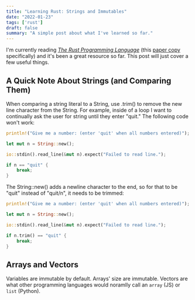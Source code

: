 ```yaml
---
title: "Learning Rust: Strings and Immutables"
date: "2022-01-23"
tags: ['rust']
draft: false
summary: "A simple post about what I've learned so far."
---
```


I'm currently reading [*The Rust Programming Language*](https://doc.rust-lang.org/book/) (this [paper copy](https://nostarch.com/Rust2018) specifically) and it's been a great resource so far. This post will just cover a few useful things.

## A Quick Note About Strings (and Comparing Them)

When comparing a string literal to a String, use .trim() to remove the new line character from the String. For example, inside of a loop I want to continually ask the user for string until they enter "quit." The following code won't work:
```rust
println!("Give me a number: (enter 'quit' when all numbers entered)");

let mut n = String::new();

io::stdin().read_line(&mut n).expect("Failed to read line.");

if n == "quit" {
    break;
}
```

The String::new() adds a newline character to the end, so for that to be "quit" instead of "quit/n", it needs to be trimmed:
```rust
println!("Give me a number: (enter 'quit' when all numbers entered)");

let mut n = String::new();

io::stdin().read_line(&mut n).expect("Failed to read line.");

if n.trim() == "quit" {
    break;
}
```

## Arrays and Vectors

Variables are immutable by default. Arrays' size are immutable. Vectors are what other programming languages would noramlly call an ```array``` (JS) or ```list``` (Python). 